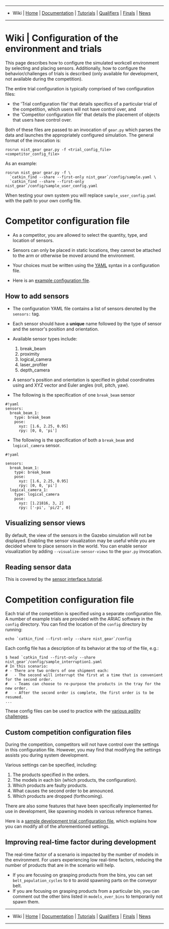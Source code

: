 -------------------------------------------------
- Wiki | [Home](../README.md) | [Documentation](documentation.md) | [Tutorials](tutorials.md) | [Qualifiers](qualifier.md) | [Finals](finals.md) | [News](updates.md)
-------------------------------------------------

# Wiki | Configuration of the environment and trials
This page describes how to configure the simulated workcell environment by selecting and placing sensors.
Additionally, how to configure the behavior/challenges of trials is described (only available for development, not available during the competition).

The entire trial configuration is typically comprised of two configuration files:

 -  the 'Trial configuration file' that details specifics of a particular trial of the competition, which users will not have control over, and
 -  the 'Competitor configuration file' that details the placement of objects that users have control over.

Both of these files are passed to an invocation of `gear.py` which parses the data and launches the appropriately configured simulation.
The general format of the invocation is:

```
rosrun nist_gear gear.py -f <trial_config_file> <competitor_config_file>
```

As an example:

```
rosrun nist_gear gear.py -f \
  `catkin_find --share --first-only nist_gear`/config/sample.yaml \
  `catkin_find --share --first-only nist_gear`/config/sample_user_config.yaml
```

When testing your own system you will replace `sample_user_config.yaml` with the path to your own config file.

# Competitor configuration file

* As a competitor, you are allowed to select the quantity, type, and location of sensors.
* Sensors can only be placed in static locations, they cannot be attached to the arm or otherwise be moved around the environment.

* Your choices must be written using the [YAML](http://yaml.org/) syntax in a configuration file.
* Here is an [example configuration file](https://github.com/usnistgov/ARIAC/blob/master/nist_gear/config/sample_user_config.yaml).

## How to add sensors

* The configuration YAML file contains a list of sensors denoted by the ``sensors:`` tag. 
* Each sensor should have a **unique** name followed by the type of sensor and the sensor's position and orientation.

* Available sensor types include:
  1. break_beam
  1. proximity
  1. logical_camera
  1. laser_profiler
  1. depth_camera

* A sensor's position and orientation is specified in global coordinates using and XYZ vector and Euler angles (roll, pitch, yaw).

* The following is the specification of one `break_beam` sensor


```
#!yaml
sensors:
  break_beam_1:
    type: break_beam
    pose:
      xyz: [1.6, 2.25, 0.95]
      rpy: [0, 0, 'pi']
```

* The following is the specification of both a `break_beam` and `logical_camera` sensor.

```
#!yaml

sensors:
  break_beam_1:
    type: break_beam
    pose:
      xyz: [1.6, 2.25, 0.95]
      rpy: [0, 0, 'pi']
  logical_camera_1:
    type: logical_camera
    pose:
      xyz: [1.21816, 3, 2]
      rpy: ['-pi', 'pi/2', 0]
```

## Visualizing sensor views
By default, the view of the sensors in the Gazebo simulation will not be displayed.
Enabling the sensor visualization may be useful while you are decided where to place sensors in the world.
You can enable sensor visualization by adding `--visualize-sensor-views` to the `gear.py` invocation.

## Reading sensor data
This is covered by the [sensor interface tutorial](./tutorials/sensor_interface).

# Competition configuration file
Each trial of the competition is specified using a separate configuration file.
A number of example trials are provided with the ARIAC software in the `config` directory.
You can find the location of the `config` directory by running:

```
echo `catkin_find --first-only --share nist_gear`/config
```

Each config file has a description of its behavior at the top of the file, e.g.:
```
$ head `catkin_find --first-only --share nist_gear`/config/sample_interruption1.yaml
# In this scenario:
# - There are two orders of one shipment each:
#   - The second will interrupt the first at a time that is convenient for the second order.
#   - Teams can choose to re-purpose the products in the tray for the new order.
#   - After the second order is complete, the first order is to be resumed.
...
```

These config files can be used to practice with the [various agility challenges](./agility_challenges).

## Custom competition configuration files
During the competition, competitors will not have control over the settings in this configuration file. However, you may find that modifying the settings assists you during system development.

Various settings can be specified, including:

1. The products specified in the orders.
1. The models in each bin (which products, the configuration).
1. Which products are faulty products.
1. What causes the second order to be announced.
1. Which products are dropped (forthcoming).


There are also some features that have been specifically implemented for use in development, like spawning models in various reference frames.

Here is a [sample development trial configuration file](https://github.com/usnistgov/ARIAC/blob/master/nist_gear/config/example_custom_config.yaml), which explains how you can modify all of the aforementioned settings.

## Improving real-time factor during development

The real-time factor of a scenario is impacted by the number of models in the environment.
For users experiencing low real-time factors, reducing the number of products that are in the scenario will help.

- If you are focusing on grasping products from the bins, you can set `belt_population_cycles` to `0` to avoid spawning parts on the conveyor belt.
- If you are focusing on grasping products from a particular bin, you can comment out the other bins listed in `models_over_bins` to temporarily not spawn them.

-------------------------------------------------
- Wiki | [Home](../README.md) | [Documentation](documentation.md) | [Tutorials](tutorials.md) | [Qualifiers](qualifier.md) | [Finals](finals.md) | [News](updates.md)
-------------------------------------------------
